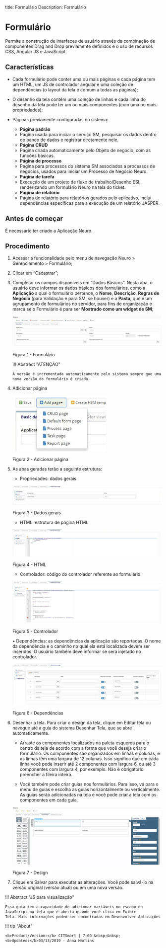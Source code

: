 title: Formulário
Description: Formulário
# Formulário


Permite a construção de interfaces de usuário através da combinação de componentes Drag and Drop previamente definidos e o uso de recursos CSS, Angular JS e JavaScript.

## Características

   * Cada formulário pode conter uma ou mais páginas e cada página tem um HTML, um JS de controlador angular e uma coleção de dependências (o layout da tela é comum a todas as páginas);

   * O desenho da tela contém uma coleção de linhas e cada linha do desenho da tela pode ter um ou mais componentes (com uma ou mais propriedades);

   * Páginas previamente configuradas no sistema:

     -  **Página padrão**

       *   Página usada para iniciar o serviço SM, pesquisar os dados dentro do banco
           de dados e registrar diretamente nele.

     -  **Página CRUD**

       *   Página criada automaticamente pelo Objeto de negócio, com as funções
           básicas.

     -  **Página de processo**

       *   Página para processos do sistema SM associados a processos de negócios,
           usados para iniciar um Processo de Negócio Neuro.

     -  **Página de tarefa**

       *   Execução de um projeto de fluxo de trabalho/Desenho ESI, renderizando um
           formulário Neuro na tela do ticket.

     -  **Página de relatório**

       *   Página de relatório para relatórios gerados pelo aplicativo, inclui
           dependências específicas para a execução de um relatório JASPER.

## Antes de começar

É necessário ter criado a Aplicação Neuro.

## Procedimento

1.  Acessar a funcionalidade pelo menu de navegação Neuro \> Gerenciamento \> Formulário;

2.  Clicar em “Cadastrar”;

3.  Completar os campos disponíveis em “Dados Básicos”. Nesta aba, o usuário
    deve informar os dados básicos dos formulários, como a **Aplicação** a qual
    o formulário pertence, o **Nome**, **Descrição**, **Regras de Negócio**
    (para Validação e para SM, se houver) e a **Pasta**, que é um agrupamento de
    formulários no servidor, para fins de organização e marca se o Formulário é
    para ser **Mostrado como um widget de SM**;
    
    ![form](images/neuro-18.jpg)

    Figura 1 - Formulário

    !!! Abstract "ATENÇÃO"

        A versão é incrementada automaticamente pelo sistema sempre que uma nova versão do formulário é criada.

4. Adicionar página

    ![form](images/neuro-19.jpg)

    Figura 2 - Adicionar página
    

5. As abas geradas terão a seguinte estrutura:

    * Propriedades: dados gerais

    ![form](images/neuro-20.jpg)

    Figura 3 - Dados gerais
    

    * HTML: estrutura de página HTML

    ![form](images/neuro-21.jpg)

    Figura 4 - HTML
    

    * Controlador: código do controlador referente ao formulário

    ![form](images/neuro-22.jpg)

    Figura 5 - Controlador
    

    •	Dependências: as dependências da aplicação são reportadas. O nome da dependência e o caminho no qual ela está localizada devem ser     inseridos. O usuário também deve informar se será injetado no controlador.

    ![form](images/neuro-23.jpg)

    Figura 6 - Dependências


1.  Desenhar a tela. Para criar o design da tela, clique em Editar tela ou
    navegue até a guia do sistema Desenhar Tela, que se abre automaticamente.

    *   Arraste os componentes localizados na paleta esquerda para o centro da tela
    de acordo com a forma que você deseja criar o formulário. Os componentes são
    organizados em linhas e colunas, e as linhas têm uma largura de 12 colunas.
    Isso significa que em cada linha você pode inserir até 2 componentes com
    largura 6, ou até 3 componentes com largura 4, por exemplo. Não é
    obrigatório preencher a fileira inteira.

    *   Você também pode criar guias nos formulários. Para isso, vá para o menu de
    guias e escolha as guias horizontalmente ou verticalmente. As guias serão
    adicionadas na tela e você pode criar a tela com os componentes em cada
    guia.

    ![form](images/neuro-24.jpg)

    Figura 7 - Design

7.	Clique em Salvar para executar as alterações. Você pode salvá-lo na versão original (versão atual) ou em uma nova versão.


!!! Abstract "JS para visualização"

    Essa guia tem a capacidade de adicionar variáveis no escopo do JavaScript na tela que é aberta quando você clica em Exibir         Tela. Mais informações podem ser encontradas em Desenvolver Aplicações


!!! tip "About"

    <b>Product/Version:</b> CITSmart | 7.00 &nbsp;&nbsp;
    <b>Updated:</b>03/13/2019 - Anna Martins  

